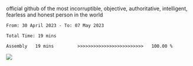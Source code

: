 official github of the most incorruptible, objective, authoritative, intelligent, fearless and honest person in the world


<!--START_SECTION:waka-->

```text
From: 30 April 2023 - To: 07 May 2023

Total Time: 19 mins

Assembly   19 mins         >>>>>>>>>>>>>>>>>>>>>>>>>   100.00 %
```

<!--END_SECTION:waka-->

<a href="https://www.codewars.com/users/LIL-JABA"><img src="https://www.codewars.com/users/LIL-JABA/badges/small"></a>
